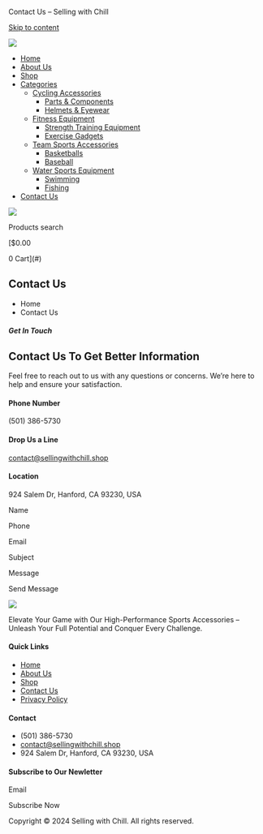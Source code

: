 Contact Us – Selling with Chill
























































 


[Skip to content](#content)

[![](https://sellingwithchill.shop/wp-content/uploads/2024/07/sellingwithchill-Logo-e1723266365553.png)](https://sellingwithchill.shop)

* [Home](https://sellingwithchill.shop/)
* [About Us](https://sellingwithchill.shop/about-us/)
* [Shop](https://sellingwithchill.shop/shop/)
* [Categories](https://sellingwithchill.shop/categories/)
  + [Cycling Accessories](https://sellingwithchill.shop/product-category/cycling-accessories/)
    - [Parts & Components](https://sellingwithchill.shop/product-category/cycling-accessories/parts-components/)
    - [Helmets & Eyewear](https://sellingwithchill.shop/product-category/cycling-accessories/helmets-eyewear/)
  + [Fitness Equipment](https://sellingwithchill.shop/product-category/fitness-equipment/)
    - [Strength Training Equipment](https://sellingwithchill.shop/product-category/fitness-equipment/strength-training-equipment/)
    - [Exercise Gadgets](https://sellingwithchill.shop/product-category/fitness-equipment/exercise-gadgets/)
  + [Team Sports Accessories](https://sellingwithchill.shop/product-category/team-sports-accessories/)
    - [Basketballs](https://sellingwithchill.shop/product-category/team-sports-accessories/basketballs/)
    - [Baseball](https://sellingwithchill.shop/product-category/team-sports-accessories/baseball/)
  + [Water Sports Equipment](https://sellingwithchill.shop/product-category/water-sports-equipment/)
    - [Swimming](https://sellingwithchill.shop/product-category/water-sports-equipment/swimming/)
    - [Fishing](https://sellingwithchill.shop/product-category/water-sports-equipment/fishing/)
* [Contact Us](https://sellingwithchill.shop/contact-us/)

[![](https://sellingwithchill.shop/wp-content/uploads/2024/07/logo-new.png)](https://sellingwithchill.shop)

Products search

[$0.00

0
 Cart](#)

Contact Us
----------

* Home
* Contact Us

##### Get In Touch

Contact Us To Get Better Information
------------------------------------

Feel free to reach out to us with any questions or concerns. We’re here to help and ensure your satisfaction.

#### Phone Number

(501) 386-5730

#### Drop Us a Line

contact@sellingwithchill.shop

#### Location

924 Salem Dr, Hanford, CA 93230, USA

Name

Phone

Email

Subject

Message

Send Message

[![](https://sellingwithchill.shop/wp-content/uploads/2024/07/sellingwithchill-Logo-e1723266365553.png)](https://sellingwithchill.shop)

Elevate Your Game with Our High-Performance Sports Accessories – Unleash Your Full Potential and Conquer Every Challenge.

#### Quick Links

* [Home](https://sellingwithchill.shop/)
* [About Us](https://sellingwithchill.shop/about-us)
* [Shop](https://sellingwithchill.shop/shop)
* [Contact Us](https://sellingwithchill.shop/contact-us)
* [Privacy Policy](https://sellingwithchill.shop/privacy-policy)

#### Contact

* (501) 386-5730
* contact@sellingwithchill.shop
* 924 Salem Dr, Hanford, CA 93230, USA

#### Subscribe to Our Newletter

Email

Subscribe Now

Copyright © 2024 Selling with Chill. All rights reserved.